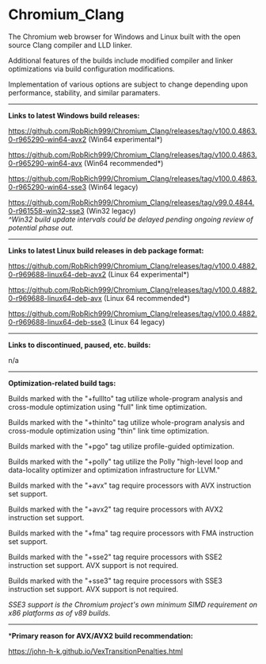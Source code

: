 # Chromium_Clang

The Chromium web browser for Windows and Linux built with the open source Clang compiler and LLD linker.

Additional features of the builds include modified compiler and linker optimizations via build configuration modifications.

Implementation of various options are subject to change depending upon performance, stability, and similar paramaters.

****

**Links to latest Windows build releases:**

https://github.com/RobRich999/Chromium_Clang/releases/tag/v100.0.4863.0-r965290-win64-avx2 (Win64 experimental*)

https://github.com/RobRich999/Chromium_Clang/releases/tag/v100.0.4863.0-r965290-win64-avx (Win64 recommended*)

https://github.com/RobRich999/Chromium_Clang/releases/tag/v100.0.4863.0-r965290-win64-sse3 (Win64 legacy)

https://github.com/RobRich999/Chromium_Clang/releases/tag/v99.0.4844.0-r961558-win32-sse3 (Win32 legacy)  
*^Win32 build update intervals could be delayed pending ongoing review of potential phase out.*

****

**Links to latest Linux build releases in deb package format:**

https://github.com/RobRich999/Chromium_Clang/releases/tag/v100.0.4882.0-r969688-linux64-deb-avx2 (Linux 64 experimental*) 

https://github.com/RobRich999/Chromium_Clang/releases/tag/v100.0.4882.0-r969688-linux64-deb-avx (Linux 64 recommended*)

https://github.com/RobRich999/Chromium_Clang/releases/tag/v100.0.4882.0-r969688-linux64-deb-sse3 (Linux 64 legacy)

****

**Links to discontinued, paused, etc. builds:**

n/a

****

**Optimization-related build tags:**

Builds marked with the "+fulllto" tag utilize whole-program analysis and cross-module optimization using "full" link time optimization.

Builds marked with the "+thinlto" tag utilize whole-program analysis and cross-module optimization using "thin" link time optimization.

Builds marked with the "+pgo" tag utilize profile-guided optimization.

Builds marked with the "+polly" tag utilize the Polly "high-level loop and data-locality optimizer and optimization infrastructure for LLVM."

Builds marked with the "+avx" tag require processors with AVX instruction set support.

Builds marked with the "+avx2" tag require processors with AVX2 instruction set support.

Builds marked with the "+fma" tag require processors with FMA instruction set support.

Builds marked with the "+sse2" tag require processors with SSE2 instruction set support. AVX support is not required.

Builds marked with the "+sse3" tag require processors with SSE3 instruction set support. AVX support is not required.

*SSE3 support is the Chromium project's own minimum SIMD requirement on x86 platforms as of v89 builds.*

****

***Primary reason for AVX/AVX2 build recommendation:**

https://john-h-k.github.io/VexTransitionPenalties.html
